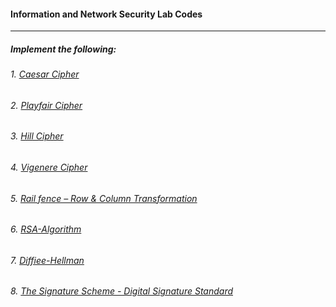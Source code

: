 #### Information and Network Security Lab Codes
---
##### Implement the following:
###### 1. [Caesar Cipher](https://github.com/Kritik007/CODES/blob/main/INS-Lab/Caesar-Cipher.cpp)
###### 2. [Playfair Cipher](https://github.com/Kritik007/CODES/blob/main/INS-Lab/Playfair-Cipher.cpp)
###### 3. [Hill Cipher](https://github.com/Kritik007/CODES/blob/main/INS-Lab/Hill-Cipher.cpp)
###### 4. [Vigenere Cipher](https://github.com/Kritik007/CODES/blob/main/INS-Lab/Vigenere-Cipher.cpp)
###### 5. [Rail fence – Row & Column Transformation](https://github.com/Kritik007/CODES/blob/main/INS-Lab/)
###### 6. [RSA-Algorithm](https://github.com/Kritik007/CODES/blob/main/INS-Lab/RSA-Algorithm.cpp)
###### 7. [Diffiee-Hellman](https://github.com/Kritik007/CODES/blob/main/INS-Lab/)
###### 8. [The Signature Scheme - Digital Signature Standard](https://github.com/Kritik007/CODES/blob/main/INS-Lab/)
